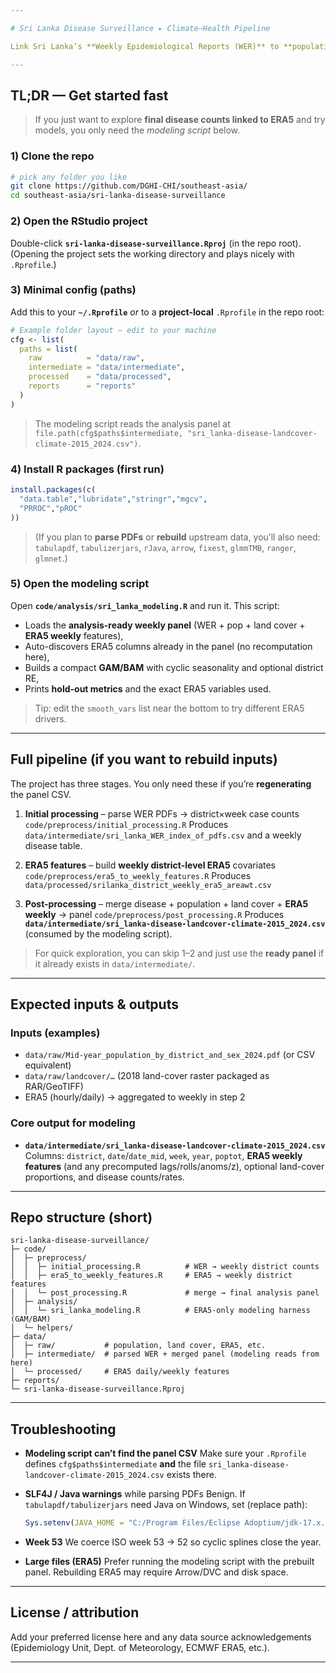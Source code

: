 ```yaml
---

# Sri Lanka Disease Surveillance ▸ Climate–Health Pipeline

Link Sri Lanka’s **Weekly Epidemiological Reports (WER)** to **population**, **land cover**, and **ERA5** climate features to support modeling (e.g., leptospirosis, dengue). Outputs are analysis-ready for GAMs and other frameworks.

---
```


## TL;DR — Get started fast

> If you just want to explore **final disease counts linked to ERA5** and try models, you only need the *modeling script* below.

### 1) Clone the repo

```bash
# pick any folder you like
git clone https://github.com/DGHI-CHI/southeast-asia/
cd southeast-asia/sri-lanka-disease-surveillance
```

### 2) Open the RStudio project

Double-click **`sri-lanka-disease-surveillance.Rproj`** (in the repo root).
(Opening the project sets the working directory and plays nicely with `.Rprofile`.)

### 3) Minimal config (paths)

Add this to your **`~/.Rprofile`** *or* to a **project-local** `.Rprofile` in the repo root:

```r
# Example folder layout — edit to your machine
cfg <- list(
  paths = list(
    raw          = "data/raw",
    intermediate = "data/intermediate",
    processed    = "data/processed",
    reports      = "reports"
  )
)
```

> The modeling script reads the analysis panel at
> `file.path(cfg$paths$intermediate, "sri_lanka-disease-landcover-climate-2015_2024.csv")`.

### 4) Install R packages (first run)

```r
install.packages(c(
  "data.table","lubridate","stringr","mgcv",
  "PRROC","pROC"
))
```

> (If you plan to **parse PDFs** or **rebuild** upstream data, you’ll also need:
> `tabulapdf`, `tabulizerjars`, `rJava`, `arrow`, `fixest`, `glmmTMB`, `ranger`, `glmnet`.)

### 5) Open the modeling script

Open **`code/analysis/sri_lanka_modeling.R`** and run it.
This script:

* Loads the **analysis-ready weekly panel** (WER + pop + land cover + **ERA5 weekly** features),
* Auto-discovers ERA5 columns already in the panel (no recomputation here),
* Builds a compact **GAM/BAM** with cyclic seasonality and optional district RE,
* Prints **hold-out metrics** and the exact ERA5 variables used.

> Tip: edit the `smooth_vars` list near the bottom to try different ERA5 drivers.

---

## Full pipeline (if you want to rebuild inputs)

The project has three stages. You only need these if you’re **regenerating** the panel CSV.

1. **Initial processing** – parse WER PDFs → district×week case counts
   `code/preprocess/initial_processing.R`
   Produces `data/intermediate/sri_lanka_WER_index_of_pdfs.csv` and a weekly disease table.

2. **ERA5 features** – build **weekly district-level ERA5** covariates
   `code/preprocess/era5_to_weekly_features.R`
   Produces `data/processed/srilanka_district_weekly_era5_areawt.csv`

3. **Post-processing** – merge disease + population + land cover + **ERA5 weekly** → panel
   `code/preprocess/post_processing.R`
   Produces **`data/intermediate/sri_lanka-disease-landcover-climate-2015_2024.csv`** (consumed by the modeling script).

> For quick exploration, you can skip 1–2 and just use the **ready panel** if it already exists in `data/intermediate/`.

---

## Expected inputs & outputs

### Inputs (examples)

* `data/raw/Mid-year_population_by_district_and_sex_2024.pdf` (or CSV equivalent)
* `data/raw/landcover/…` (2018 land-cover raster packaged as RAR/GeoTIFF)
* ERA5 (hourly/daily) → aggregated to weekly in step 2

### Core output for modeling

* **`data/intermediate/sri_lanka-disease-landcover-climate-2015_2024.csv`**
  Columns: `district`, `date`/`date_mid`, `week`, `year`, `poptot`, **ERA5 weekly features** (and any precomputed lags/rolls/anoms/z), optional land-cover proportions, and disease counts/rates.

---

## Repo structure (short)

```
sri-lanka-disease-surveillance/
├─ code/
│  ├─ preprocess/
│  │  ├─ initial_processing.R          # WER → weekly district counts
│  │  ├─ era5_to_weekly_features.R     # ERA5 → weekly district features
│  │  └─ post_processing.R             # merge → final analysis panel
│  ├─ analysis/
│  │  └─ sri_lanka_modeling.R          # ERA5-only modeling harness (GAM/BAM)
│  └─ helpers/
├─ data/
│  ├─ raw/           # population, land cover, ERA5, etc.
│  ├─ intermediate/  # parsed WER + merged panel (modeling reads from here)
│  └─ processed/     # ERA5 daily/weekly features
├─ reports/
└─ sri-lanka-disease-surveillance.Rproj
```

---

## Troubleshooting

* **Modeling script can’t find the panel CSV**
  Make sure your `.Rprofile` defines `cfg$paths$intermediate` **and** the file
  `sri_lanka-disease-landcover-climate-2015_2024.csv` exists there.

* **SLF4J / Java warnings** while parsing PDFs
  Benign. If `tabulapdf/tabulizerjars` need Java on Windows, set (replace path):

  ```r
  Sys.setenv(JAVA_HOME = "C:/Program Files/Eclipse Adoptium/jdk-17.x.x-hotspot")
  ```

* **Week 53**
  We coerce ISO week 53 → 52 so cyclic splines close the year.

* **Large files (ERA5)**
  Prefer running the modeling script with the prebuilt panel. Rebuilding ERA5 may require Arrow/DVC and disk space.

---

## License / attribution

Add your preferred license here and any data source acknowledgements (Epidemiology Unit, Dept. of Meteorology, ECMWF ERA5, etc.).

---
